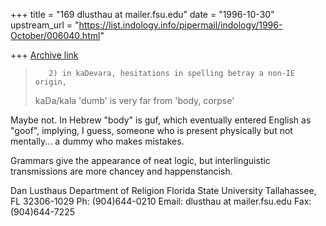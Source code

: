 +++
title = "169 dlusthau at mailer.fsu.edu"
date = "1996-10-30"
upstream_url = "https://list.indology.info/pipermail/indology/1996-October/006040.html"

+++
[Archive link](https://list.indology.info/pipermail/indology/1996-October/006040.html)

>        2) in kaDevara, hesitations in spelling betray a non-IE origin,
>kaDa/kala 'dumb' is very far from 'body, corpse' 

Maybe not. In Hebrew "body" is guf, which eventually entered English as 
"goof", implying, I guess, someone who is present physically but not 
mentally... a dummy who makes mistakes.

Grammars give the appearance of neat logic, but interlinguistic 
transmissions are more chancey and happenstancish.

Dan Lusthaus
Department of Religion
Florida State University
Tallahassee, FL  32306-1029
Ph: (904)644-0210
Email: dlusthau at mailer.fsu.edu
Fax:  (904)644-7225





